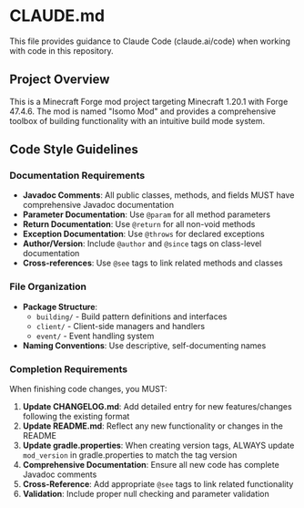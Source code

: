 # CLAUDE.md

This file provides guidance to Claude Code (claude.ai/code) when working with code in this repository.

## Project Overview

This is a Minecraft Forge mod project targeting Minecraft 1.20.1 with Forge 47.4.6. The mod is named "Isomo Mod" and provides a comprehensive toolbox of building functionality with an intuitive build mode system.

## Code Style Guidelines

### Documentation Requirements

- **Javadoc Comments**: All public classes, methods, and fields MUST have comprehensive Javadoc documentation
- **Parameter Documentation**: Use `@param` for all method parameters
- **Return Documentation**: Use `@return` for all non-void methods
- **Exception Documentation**: Use `@throws` for declared exceptions
- **Author/Version**: Include `@author` and `@since` tags on class-level documentation
- **Cross-references**: Use `@see` tags to link related methods and classes

### File Organization

- **Package Structure**:
  - `building/` - Build pattern definitions and interfaces
  - `client/` - Client-side managers and handlers
  - `event/` - Event handling system
- **Naming Conventions**: Use descriptive, self-documenting names

### Completion Requirements

When finishing code changes, you MUST:

1. **Update CHANGELOG.md**: Add detailed entry for new features/changes following the existing format
2. **Update README.md**: Reflect any new functionality or changes in the README
3. **Update gradle.properties**: When creating version tags, ALWAYS update `mod_version` in gradle.properties to match the tag version
4. **Comprehensive Documentation**: Ensure all new code has complete Javadoc comments
5. **Cross-Reference**: Add appropriate `@see` tags to link related functionality
6. **Validation**: Include proper null checking and parameter validation
